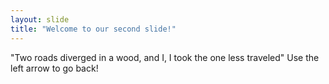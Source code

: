 ```yaml
---
layout: slide
title: "Welcome to our second slide!"
---
```

"Two roads diverged in a wood, and I, I took the one less traveled"
Use the left arrow to go back!